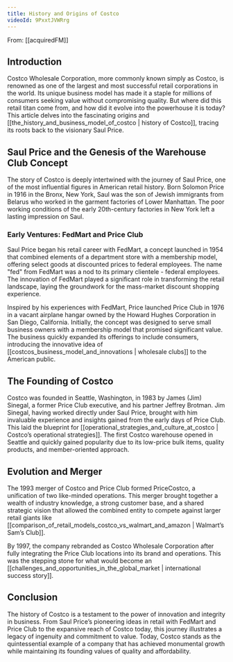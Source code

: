 ```yaml
---
title: History and Origins of Costco
videoId: 9PxxtJVWRrg
---
```


From: [[acquiredFM]] <br/> 
## Introduction
Costco Wholesale Corporation, more commonly known simply as Costco, is renowned as one of the largest and most successful retail corporations in the world. Its unique business model has made it a staple for millions of consumers seeking value without compromising quality. But where did this retail titan come from, and how did it evolve into the powerhouse it is today? This article delves into the fascinating origins and [[the_history_and_business_model_of_costco | history of Costco]], tracing its roots back to the visionary Saul Price.

## Saul Price and the Genesis of the Warehouse Club Concept
The story of Costco is deeply intertwined with the journey of Saul Price, one of the most influential figures in American retail history. Born Solomon Price in 1916 in the Bronx, New York, Saul was the son of Jewish immigrants from Belarus who worked in the garment factories of Lower Manhattan. The poor working conditions of the early 20th-century factories in New York left a lasting impression on Saul.

### Early Ventures: FedMart and Price Club
Saul Price began his retail career with FedMart, a concept launched in 1954 that combined elements of a department store with a membership model, offering select goods at discounted prices to federal employees. The name "fed" from FedMart was a nod to its primary clientele - federal employees. The innovation of FedMart played a significant role in transforming the retail landscape, laying the groundwork for the mass-market discount shopping experience.

Inspired by his experiences with FedMart, Price launched Price Club in 1976 in a vacant airplane hangar owned by the Howard Hughes Corporation in San Diego, California. Initially, the concept was designed to serve small business owners with a membership model that promised significant value. The business quickly expanded its offerings to include consumers, introducing the innovative idea of [[costcos_business_model_and_innovations | wholesale clubs]] to the American public.

## The Founding of Costco
Costco was founded in Seattle, Washington, in 1983 by James (Jim) Sinegal, a former Price Club executive, and his partner Jeffrey Brotman. Jim Sinegal, having worked directly under Saul Price, brought with him invaluable experience and insights gained from the early days of Price Club. This laid the blueprint for [[operational_strategies_and_culture_at_costco | Costco’s operational strategies]]. The first Costco warehouse opened in Seattle and quickly gained popularity due to its low-price bulk items, quality products, and member-oriented approach.

## Evolution and Merger
The 1993 merger of Costco and Price Club formed PriceCostco, a unification of two like-minded operations. This merger brought together a wealth of industry knowledge, a strong customer base, and a shared strategic vision that allowed the combined entity to compete against larger retail giants like [[comparison_of_retail_models_costco_vs_walmart_and_amazon | Walmart’s Sam’s Club]].

By 1997, the company rebranded as Costco Wholesale Corporation after fully integrating the Price Club locations into its brand and operations. This was the stepping stone for what would become an [[challenges_and_opportunities_in_the_global_market | international success story]].

## Conclusion
The history of Costco is a testament to the power of innovation and integrity in business. From Saul Price’s pioneering ideas in retail with FedMart and Price Club to the expansive reach of Costco today, this journey illustrates a legacy of ingenuity and commitment to value. Today, Costco stands as the quintessential example of a company that has achieved monumental growth while maintaining its founding values of quality and affordability.
